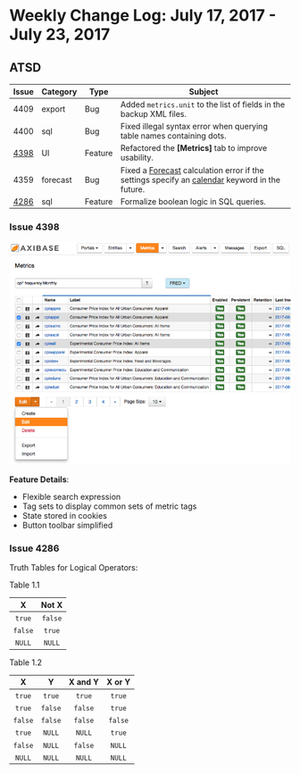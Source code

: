 # Weekly Change Log: July 17, 2017 - July 23, 2017

## ATSD

| Issue| Category    | Type    | Subject              |
|------|-------------|---------|----------------------|
| 4409 | export | Bug | Added `metrics.unit` to the list of fields in the backup XML files. |
| 4400 | sql | Bug | Fixed illegal syntax error when querying table names containing dots. |
| [4398](#issue-4398) | UI | Feature | Refactored the **[Metrics]** tab to improve usability. |
| 4359 | forecast | Bug |  Fixed a [Forecast](../../forecasting/README.md) calculation error if the settings specify an [calendar](../../shared/calendar.md) keyword in the future.|
| [4286](#issue-4286) | sql | Feature | Formalize boolean logic in SQL queries. |

### Issue 4398

![](./Images/4398.png)

**Feature Details**:

* Flexible search expression
* Tag sets to display common sets of metric tags
* State stored in cookies
* Button toolbar simplified

### Issue 4286

Truth Tables for Logical Operators:

Table 1.1

| X | Not X |
|:---:|:-----:|
|`true`| `false` |
| `false` | `true` |
| `NULL` | `NULL` |

Table 1.2

| X | Y | X and Y | X or Y |
|:---:|:---:|:-------:|:------:|
| `true` | `true` | `true` | `true` |
| `true` | `false` | `false` | `true` |
| `false` | `false` | `false` | `false` |
| `true` | `NULL` | `NULL` | `true` |
| `false` | `NULL` | `false` | `NULL` |
| `NULL` | `NULL`| `NULL` | `NULL` |
